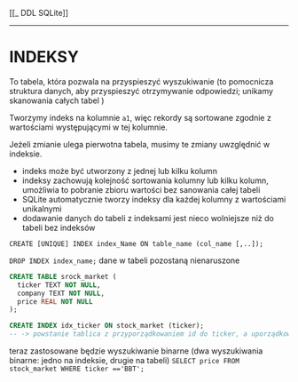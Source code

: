 [[_ DDL SQLite]]


---
# INDEKSY
To tabela, która pozwala na przyspieszyć wyszukiwanie (to pomocnicza struktura danych, aby przyspieszyć otrzymywanie odpowiedzi; unikamy skanowania całych tabel )

Tworzymy indeks na kolumnie `a1`, więc rekordy są sortowane zgodnie z wartościami występującymi w tej kolumnie.

Jeżeli zmianie ulega pierwotna tabela, musimy te zmiany uwzględnić w indeksie.

- indeks może być utworzony z jednej lub kilku kolumn
- indeksy zachowują kolejność sortowania kolumny lub kilku kolumn, umożliwia to pobranie zbioru wartości bez sanowania całej tabeli 
- SQLite automatycznie tworzy indeksy dla każdej kolumny z wartościami unikalnymi 
- dodawanie danych do tabeli z indeksami jest nieco wolniejsze niż do tabeli bez indeksów

`CREATE [UNIQUE] INDEX index_Name ON table_name (col_name [,..]); `

`DROP INDEX index_name;` dane w tabeli pozostaną nienaruszone

```sql
CREATE TABLE srock_market (
  ticker TEXT NOT NULL,
  company TEXT NOT NULL,
  price REAL NOT NULL
);

CREATE INDEX idx_ticker ON stock_market (ticker);
-- -> powstanie tablica z przyporządkowaniem id do ticker, a uporządkowana po kolumnie ticker
```

teraz zastosowane będzie wyszukiwanie binarne (dwa wyszukiwania binarne: jedno na indeksie, drugie na tabeli)
`SELECT price FROM stock_market WHERE ticker =='BBT';`











